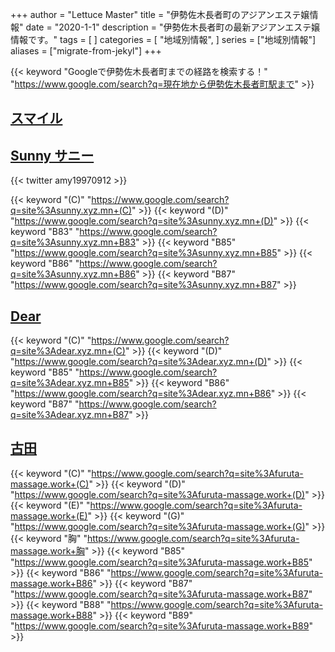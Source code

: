+++
author = "Lettuce Master"
title = "伊勢佐木長者町のアジアンエステ嬢情報"
date = "2020-1-1"
description = "伊勢佐木長者町の最新アジアンエステ嬢情報です。"
tags = [
]
categories = [
    "地域別情報",
]
series = ["地域別情報"]
aliases = ["migrate-from-jekyl"]
+++

{{< keyword "Googleで伊勢佐木長者町までの経路を検索する！" "https://www.google.com/search?q=現在地から伊勢佐木長者町駅まで" >}}

## [スマイル](https://candygm.xyz/)

## [Sunny サニー](https://sunny.xyz.mn/)


{{< twitter amy19970912 >}}

{{< keyword "(C)" "https://www.google.com/search?q=site%3Asunny.xyz.mn+(C)" >}} {{< keyword "(D)" "https://www.google.com/search?q=site%3Asunny.xyz.mn+(D)" >}} {{< keyword "B83" "https://www.google.com/search?q=site%3Asunny.xyz.mn+B83" >}} {{< keyword "B85" "https://www.google.com/search?q=site%3Asunny.xyz.mn+B85" >}} {{< keyword "B86" "https://www.google.com/search?q=site%3Asunny.xyz.mn+B86" >}} {{< keyword "B87" "https://www.google.com/search?q=site%3Asunny.xyz.mn+B87" >}} 
## [Dear](https://dear.xyz.mn/)
{{< keyword "(C)" "https://www.google.com/search?q=site%3Adear.xyz.mn+(C)" >}} {{< keyword "(D)" "https://www.google.com/search?q=site%3Adear.xyz.mn+(D)" >}} {{< keyword "B85" "https://www.google.com/search?q=site%3Adear.xyz.mn+B85" >}} {{< keyword "B86" "https://www.google.com/search?q=site%3Adear.xyz.mn+B86" >}} {{< keyword "B87" "https://www.google.com/search?q=site%3Adear.xyz.mn+B87" >}} 
## [古田](http://furuta-massage.work/)
{{< keyword "(C)" "https://www.google.com/search?q=site%3Afuruta-massage.work+(C)" >}} {{< keyword "(D)" "https://www.google.com/search?q=site%3Afuruta-massage.work+(D)" >}} {{< keyword "(E)" "https://www.google.com/search?q=site%3Afuruta-massage.work+(E)" >}} {{< keyword "(G)" "https://www.google.com/search?q=site%3Afuruta-massage.work+(G)" >}} {{< keyword "胸" "https://www.google.com/search?q=site%3Afuruta-massage.work+胸" >}} {{< keyword "B85" "https://www.google.com/search?q=site%3Afuruta-massage.work+B85" >}} {{< keyword "B86" "https://www.google.com/search?q=site%3Afuruta-massage.work+B86" >}} {{< keyword "B87" "https://www.google.com/search?q=site%3Afuruta-massage.work+B87" >}} {{< keyword "B88" "https://www.google.com/search?q=site%3Afuruta-massage.work+B88" >}} {{< keyword "B89" "https://www.google.com/search?q=site%3Afuruta-massage.work+B89" >}} 
